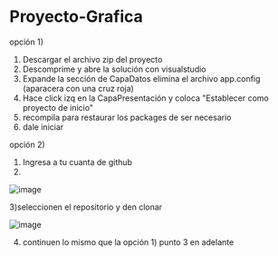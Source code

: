 # Proyecto-Grafica
opción 1)
1) Descargar el archivo zip del proyecto
2) Descomprime y abre la solución con visualstudio
3) Expande la sección de CapaDatos elimina el archivo app.config (aparacera con una cruz roja)
4) Hace click izq en la CapaPresentación y coloca "Establecer como proyecto de inicio"
5) recompila para restaurar los packages de ser necesario
6) dale iniciar


opción 2)
1) Ingresa a tu cuanta de github 
2)

![image](https://user-images.githubusercontent.com/38229864/193368785-819183ec-abf1-4b16-b1ae-fee6a4522a61.png)

3)seleccionen el repositorio y den clonar

![image](https://user-images.githubusercontent.com/38229864/193368878-b444543c-5a82-4d75-8d78-709e7416d3a9.png)

4) continuen lo mismo que la opción 1) punto 3 en adelante
